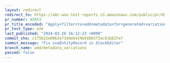 ```yaml
---
layout: redirect
redirect_to: https://a8c-woo-test-reports.s3.amazonaws.com/public/pr/45953/e2e/index.html
pr_number: 45953
pr_title_encoded: "Apply+filter+to+add+metadata+for+generated+variations"
pr_test_type: e2e
last_published: "2024-03-26 16:12:23 +0000"
commit_sha: c175b22e0962e73ddeb419b910b5f5ac81b82fe7
commit_message: "Fix useEntityRecord in blockEditor"
branch_name: add/metadata_variations
passed: false
---
```

